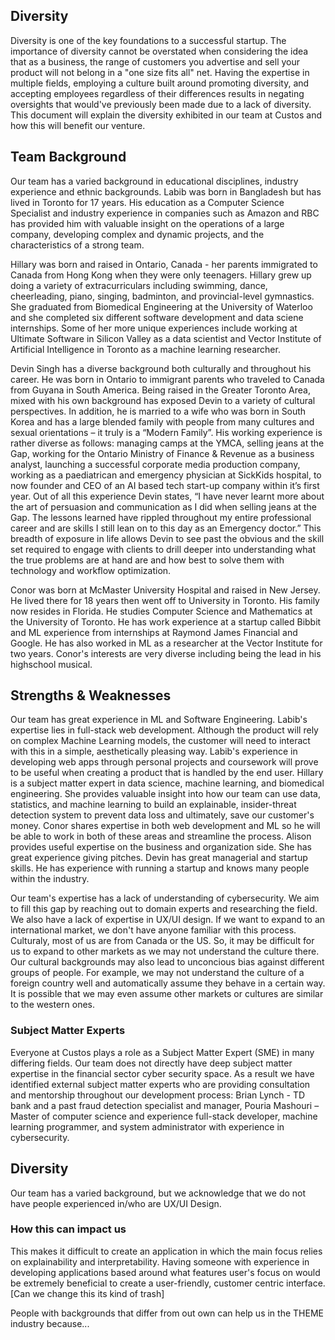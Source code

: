 Diversity
---

Diversity is one of the key foundations to a successful startup. The importance of diversity cannot be overstated when considering the idea that as a business, the range of customers you advertise and sell your product will not belong in a "one size fits all" net. Having the expertise in multiple fields, employing a culture built around promoting diversity, and accepting employees regardless of their differences results in negating oversights that would've previously been made due to a lack of diversity. This document will explain the diversity exhibited in our team at Custos and how this will benefit our venture.


Team Background
---

Our team has a varied background in educational disciplines, industry experience and ethnic backgrounds.
Labib was born in Bangladesh but has lived in Toronto for 17 years. His education as a Computer Science Specialist and industry experience in companies such as Amazon and RBC has provided him with valuable insight on the operations of a large company, developing complex and dynamic projects, and the characteristics of a strong team.

Hillary was born and raised in Ontario, Canada - her parents immigrated to Canada from Hong Kong when they were only teenagers. Hillary grew up doing a variety of extracurriculars including swimming, dance, cheerleading, piano, singing, badminton, and provincial-level gymnastics. She graduated from Biomedical Engineering at the University of Waterloo and she completed six different software development and data sciene internships. Some of her more unique experiences include working at Ultimate Software in Silicon Valley as a data scientist and Vector Institute of Artificial Intelligence in Toronto as a machine learning researcher.

Devin Singh has a diverse background both culturally and throughout his career. He was born in Ontario to immigrant parents who traveled to Canada from Guyana in South America. Being raised in the Greater Toronto Area, mixed with his own background has exposed Devin to a variety of cultural perspectives. In addition, he is married to a wife who was born in South Korea and has a large blended family with people from many cultures and sexual orientations – it truly is a “Modern Family”.
His working experience is rather diverse as follows: managing camps at the YMCA, selling jeans at the Gap, working for the Ontario Ministry of Finance & Revenue as a business analyst, launching a successful corporate media production company, working as a paediatrican and emergency physician at SickKids hospital, to now founder and CEO of an AI based tech start-up company within it’s first year. Out of all this experience Devin states, “I have never learnt more about the art of persuasion and communication as I did when selling jeans at the Gap. The lessons learned have rippled throughout my entire professional career and are skills I still lean on to this day as an Emergency doctor.”
This breadth of exposure in life allows Devin to see past the obvious and the skill set required to engage with clients to drill deeper into understanding what the true problems are at hand are and how best to solve them with technology and workflow optimization.

Conor was born at McMaster University Hospital and raised in New Jersey. He lived there for 18 years then went off to University in Toronto. His family now resides in Florida. He studies Computer Science and Mathematics at the University of Toronto. He has work experience at a startup called Bibbit and ML experience from internships at Raymond James Financial and Google. He has also worked in ML as a researcher at the Vector Institute for two years. Conor's interests are very diverse including being the lead in his highschool musical.

## Strengths & Weaknesses

Our team has great experience in ML and Software Engineering. Labib's expertise lies in full-stack web development. Although the product will rely on complex Machine Learning models, the customer will need to interact with this in a simple, aesthetically pleasing way. Labib's experience in developing web apps through personal projects and coursework will prove to be useful when creating a product that is handled by the end user. Hillary is a subject matter expert in data science, machine learning, and biomedical engineering. She provides valuable insight into how our team can use data, statistics, and machine learning to build an explainable, insider-threat detection system to prevent data loss and ultimately, save our customer's money. Conor shares expertise in both web development and ML so he will be able to work in both of these areas and streamline the process. Alison provides useful expertise on the business and organization side. She has great experience giving pitches. Devin has great managerial and startup skills. He has experience with running a startup and knows many people within the industry. 

Our team's expertise has a lack of understanding of cybersecurity. We aim to fill this gap by reaching out to domain experts and researching the field. We also have a lack of expertise in UX/UI design. If we want to expand to an international market, we don't have anyone familiar with this process. Culturaly, most of us are from Canada or the US. So, it may be difficult for us to expand to other markets as we may not understand the culture there. Our cultural backgrounds may also lead to unconcious bias against different groups of people. For example, we may not understand the culture of a foreign country well and automatically assume they behave in a certain way. It is possible that we may even assume other markets or cultures are similar to the western ones.

### Subject Matter Experts
Everyone at Custos plays a role as a Subject Matter Expert (SME) in many differing fields.
Our team does not directly have deep subject matter expertise in the financial sector cyber security space. As a result we have identified external subject matter experts who are providing consultation and mentorship throughout our development process: Brian Lynch - TD bank and a past fraud detection specialist and manager, Pouria Mashouri – Master of computer science and experience full-stack developer, machine learning programmer, and system administrator with experience in cybersecurity.

## Diversity

Our team has a varied background, but we acknowledge that we do not have people experienced in/who are UX/UI Design.

### How this can impact us

This makes it difficult to create an application in which the main focus relies on explainability and interpretability. Having someone with experience in developing applications based around what features user's focus on would be extremely beneficial to create a user-friendly, customer centric interface. [Can we change this its kind of trash]

People with backgrounds that differ from out own can help us in the THEME industry because...
